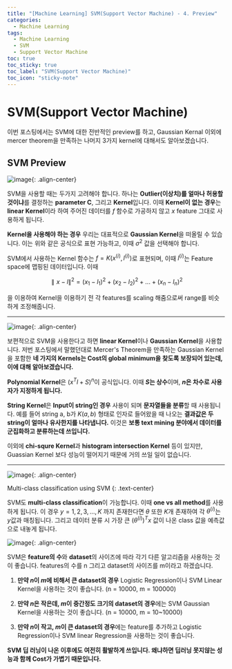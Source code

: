 ```yaml
---
title: "[Machine Learning] SVM(Support Vector Machine) - 4. Preview"
categories:
  - Machine Learning
tags:
  - Machine Learning
  - SVM
  - Support Vector Machine
toc: true
toc_sticky: true
toc_label: "SVM(Support Vector Machine)"
toc_icon: "sticky-note"
---
```


# SVM(Support Vector Machine)

이번 포스팅에서는 SVM에 대한 전반적인 preview를 하고, Gaussian Kernal 이외에 mercer theorem을 만족하는 나머지 3가지 kernel에 대해서도 알아보겠습니다.

## SVM Preview

![image](https://user-images.githubusercontent.com/55765292/169024134-8964669a-d040-4756-8518-88daa1471772.png){: .align-center}

SVM을 사용할 때는 두가지 고려해야 합니다. 하나는 **Outlier(이상치)를 얼마나 허용할 것이냐**를 결정하는 **parameter C**, 그리고 **Kernel**입니다. 이때 **Kernel이 없는 경우**는 **linear Kernel**이라 하여 주어진 데이터를 $f$ 함수로 가공하지 않고 $x$ feature 그대로 사용하게 됩니다.

**Kernel을 사용해야 하는 경우** 우리는 대표적으로 **Gaussian Kernel**을 떠올릴 수 있습니다. 이는 위와 같은 공식으로 표현 가능하고, 이때 $σ^2$ 값을 선택해야 합니다.

SVM에서 사용하는 Kernel 함수는 $f = K(x^{(i)},l^{(i)})$로 표현되며, 이때 $l^{(i)}$는 Feature space에 맵핑된 데이터입니다. 이때

$$
∥x - l∥^2 = (x_1 - l_1)^2 + (x_2 - l_2)^2 + ... + (x_n - l_n)^2
$$

을 이용하여 Kernel을 이용하기 전 각 features를 scaling 해줌으로써 range를 비슷하게 조정해줍니다.

---

![image](https://user-images.githubusercontent.com/55765292/169025438-b26e2e83-d8a4-418a-aa8c-61a517844df7.png){: .align-center}

보편적으로 SVM을 사용한다고 하면 **linear Kernel**이나 **Gaussian Kernel**을 사용합니다. 저번 포스팅에서 말했던대로 Mercer's Theorem을 만족하는 Gaussian Kernel을 포함한 **네 가지의 Kernels는 Cost의 global minimum을 찾도록 보장되어 있는데, 이에 대해 알아보겠습니다.**

**Polynomial Kernel**은 $(x^Tl + S)^n$이 공식입니다. 이때 **$S$는 상수**이며, **$n$은 차수로 사용자가 지정하게 됩니다.**

**String Kernel**은 **Input이 string인 경우** 사용이 되며 **문자열들을 분류**할 때 사용됩니다. 예를 들어 string a, b가 $K(a,b)$ 형태로 인자로 들어왔을 때 나오는 **결과값은 두 string이 얼마나 유사한지를 나타냅니다.** 이것은 **보통 text mining 분야에서 데이터를 군집화하고 분류하는데 쓰입니다.**

이외에 **chi-squre Kernel**과 **histogram intersection Kernel** 등이 있지만, Guassian Kernel 보다 성능이 떨어지기 때문에 거의 쓰일 일이 없습니다.

---

![image](https://user-images.githubusercontent.com/55765292/169026243-589e4ff4-bfa3-4a96-b70a-3ff2695275d9.png){: .align-center}

Multi-class classification using SVM
{: .text-center}

SVM도 **multi-class classification**이 가능합니다. 이때 **one vs all method**를 사용하게 됩니다. 이 경우 $y = 1,2,3,...,K$ 까지 존재한다면 $θ$ 또한 $K$개 존재하여 각 $θ^{(i)}$는 $y$값과 매칭됩니다. 그리고 데이터 분류 시 가장 큰 $(θ^{(i)})^Tx$ 값이 나온 class 값을 예측값으로 내놓게 됩니다.

![image](https://user-images.githubusercontent.com/55765292/169026879-c678e810-bebb-4b2b-909d-69756a1aa7b7.png){: .align-center}

SVM은 **feature의 수**와 **dataset**의 사이즈에 따라 각기 다른 알고리즘을 사용하는 것이 좋습니다. features의 수를 n 그리고 dataset의 사이즈를 m이라고 하겠습니다.

1) **만약 $n$이 $m$에 비해서 큰 dataset의 경우** Logistic Regression이나 SVM Linear Kernel을 사용하는 것이 좋습니다. (n = 10000, m = 100000)

2) **만약 $n$은 작은데, $m$이 중간정도 크기의 dataset의 경우**에는 SVM Gaussian Kernel을 사용하는 것이 좋습니다. (n = 10000, m = 10~10000)

3) **만약 $n$이 작고, $m$이 큰 dataset의 경우**에는 feature를 추가하고 Logistic Regression이나 SVM linear Regression을 사용하는 것이 좋습니다.

**SVM 딥 러닝이 나온 이후에도 여전히 활발하게 쓰입니다. 왜냐하면 딥러닝 못지않는 성능과 함께 Cost가 가볍기 때문입니다.**
